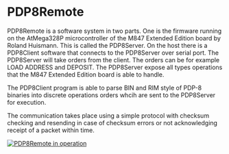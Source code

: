 # PDP8Remote

PDP8Remote is a software system in two parts. One is the firmware running on the AtMega328P microcontroller of the M847 Extended Edition board by Roland Huismann. This is called the PDP8Server. On the host there is a PDP8Client software that connects to the PDP8Server over serial port. The PDP8Server will take orders from the client. The orders can be for example LOAD ADDRESS and DEPOSIT. The PDP8Server expose all types operations that the M847 Extended Edition board is able to handle.

The PDP8Client program is able to parse BIN and RIM style of PDP-8 binaries into discrete operations orders whcih are sent to the PDP8Server for execution.

The communication takes place using a simple protocol with checksum checking and resending in case of checksum errors or not acknowledging receipt of a packet within time.

[![PDP8Remote in operation](http://img.youtube.com/vi/JFOzHFRHOXM/0.jpg)](http://www.youtube.com/watch?v=JFOzHFRHOXM)

